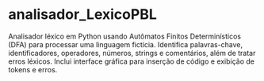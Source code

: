 # analisador_LexicoPBL
Analisador léxico em Python usando Autômatos Finitos Determinísticos (DFA) para processar uma linguagem fictícia. Identifica palavras-chave, identificadores, operadores, números, strings e comentários, além de tratar erros léxicos. Inclui interface gráfica para inserção de código e exibição de tokens e erros.
